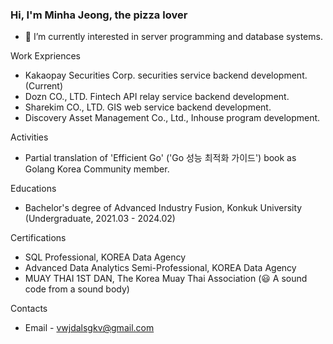 ### Hi, I'm Minha Jeong, the pizza lover

- 🌱 I’m currently interested in server programming and database systems.

Work Expriences
- Kakaopay Securities Corp. securities service backend development. (Current)
- Dozn CO., LTD. Fintech API relay service backend development.
- Sharekim CO., LTD. GIS web service backend development.
- Discovery Asset Management Co., Ltd., Inhouse program development.

Activities
- Partial translation of 'Efficient Go' ('Go 성능 최적화 가이드') book as Golang Korea Community member.

Educations
- Bachelor's degree of Advanced Industry Fusion, Konkuk University (Undergraduate, 2021.03 - 2024.02)

Certifications
- SQL Professional, KOREA Data Agency
- Advanced Data Analytics Semi-Professional, KOREA Data Agency
- MUAY THAI 1ST DAN, The Korea Muay Thai Association (😃 A sound code from a sound body)

Contacts
- Email - vwjdalsgkv@gmail.com
